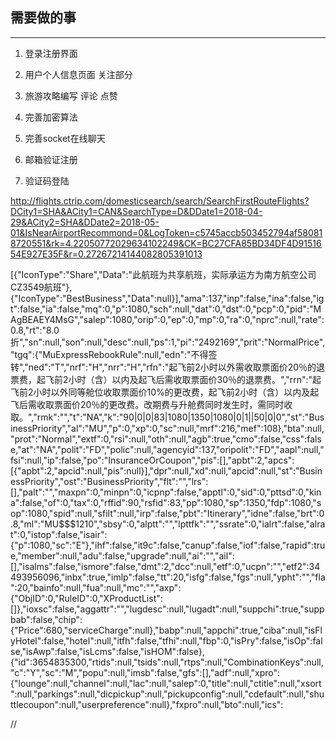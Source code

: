 ## 需要做的事
----

1. 登录注册界面
1. 用户个人信息页面 关注部分
1. 旅游攻略编写 评论 点赞

1. 完善加密算法
1. 完善socket在线聊天
1. 邮箱验证注册
1. 验证码登陆

http://flights.ctrip.com/domesticsearch/search/SearchFirstRouteFlights?DCity1=SHA&ACity1=CAN&SearchType=D&DDate1=2018-04-29&ACity2=SHA&DDate2=2018-05-01&IsNearAirportRecommond=0&LogToken=c5745accb503452794af580818720551&rk=4.22050772029634102249&CK=BC27CFA85BD34DF4D9151654E927E35F&r=0.27267214144082805391013


[{"IconType":"Share","Data":"此航班为共享航班，实际承运方为南方航空公司CZ3549航班"},{"IconType":"BestBusiness","Data":null}],"ama":137,"inp":false,"ina":false,"igt":false,"ia":false,"mq":0,"p":1080,"sch":null,"dat":0,"dst":0,"pcp":0,"pid":"MAgBEAEY4MsG","salep":1080,"orip":0,"ep":0,"mp":0,"ra":0,"nprc":null,"rate":0.8,"rt":"8.0折","sn":null,"son":null,"desc":null,"ps":1,"pi":"2492169","prit":"NormalPrice","tgq":{"MuExpressRebookRule":null,"edn":"不得签转","ned":"T","nrf":"H","nrr":"H","rfn":"起飞前2小时以外需收取票面价20％的退票费，起飞前2小时（含）以内及起飞后需收取票面价30％的退票费。","rrn":"起飞前2小时以外同等舱位收取票面价10%的更改费，起飞前2小时（含）以内及起飞后需收取票面价20％的更改费。改期费与升舱费同时发生时，需同时收取。","rmk":"","t":"NA","k":"90|0|0|83|1080|1350|1080|0|1||50|0|0","st":"BusinessPriority","al":"MU","p":0,"xp":0,"sc":null,"mrf":216,"mef":108},"bta":null,"prot":"Normal","extf":0,"rsi":null,"oth":null,"agb":true,"cmo":false,"css":false,"at":"NA","polit":"FD","polic":null,"agencyid":137,"oripolit":"FD","aapl":null,"fsi":null,"ip":false,"po":"InsuranceOrCoupon","pis":[],"apbt":2,"apcs":[{"apbt":2,"apcid":null,"pis":null}],"dpr":null,"xd":null,"apcid":null,"st":"BusinessPriority","ost":"BusinessPriority","flt":"","lrs":[],"palt":"","maxpn":0,"minpn":0,"icpnp":false,"apptl":0,"sid":0,"pttsd":0,"kina":false,"of":0,"tax":0,"rffid":90,"rsfid":83,"pp":1080,"sp":1350,"fdp":1080,"sop":1080,"spid":null,"sfilt":null,"irp":false,"pbt":"Itinerary","idne":false,"brt":0.8,"ml":"MU$$$1210","sbsy":0,"alptt":"","lpttfk":"","ssrate":0,"ialrt":false,"alrat":0,"istop":false,"isair":{"p":1080,"sc":"E"},"ihf":false,"it9c":false,"canup":false,"iof":false,"rapid":true,"member":null,"adu":false,"upgrade":null,"ai":"","ail":[],"isalms":false,"ismore":false,"dmt":2,"dcc":null,"etf":0,"ucpn":"","etf2":34493956096,"inbx":true,"imlp":false,"tt":20,"isfg":false,"fgs":null,"ypht":"","fla":20,"bainfo":null,"fua":null,"mc":"","axp":{"ObjID":0,"RuleID":0,"XProductList":[]},"ioxsc":false,"aggattr":"","lugdesc":null,"lugadt":null,"suppchi":true,"suppbab":false,"chip":{"Price":680,"serviceCharge":null},"babp":null,"appchi":true,"ciba":null,"isFlyHotel":false,"hotel":null,"itfh":false,"tfhi":null,"fbp":0,"isPry":false,"isOp":false,"isAwp":false,"isLcms":false,"isHOM":false},{"id":3654835300,"rtids":null,"tsids":null,"rtps":null,"CombinationKeys":null,"c":"Y","sc":"M","popu":null,"imsb":false,"gfs":[],"adf":null,"xpro":{"lounge":null,"channel":null,"lac":null,"salep":0,"title":null,"ctitle":null,"xsort":null,"parkings":null,"dicpickup":null,"pickupconfig":null,"cdefault":null,"shuttlecoupon":null,"userpreference":null},"fxpro":null,"bto":null,"ics":



/*<![CDATA[*/
 var ctx='/otn/';
 var globalRepeatSubmitToken = null;
 var global_lang = 'zh_CN';
 var sessionInit = '';
 var isShowNotice = null;
 var CLeftTicketUrl = null;
 var isTestFlow = null;
 var isMobileCheck = null;
 var passport_appId = 'otn';
 var passport_login = 'https://kyfw.12306.cn/passport/web/login';
 var passport_captcha = 'https://kyfw.12306.cn/passport/captcha/captcha-image';
 var passport_authuam = 'https://kyfw.12306.cn/passport/web/auth/uamtk';
 var passport_captcha_check = 'https://kyfw.12306.cn/passport/captcha/captcha-check';
 var passport_authclient = 'uamauthclient';
 var passport_loginPage = 'login/init';
 var passport_okPage = 'index/initMy12306';
 var passport_proxy_captcha =  'login/init';
 /*]]>*/
